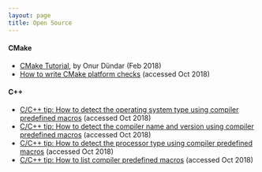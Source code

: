 ```yaml
---
layout: page
title: Open Source
---
```

#### CMake
* [CMake Tutorial](https://medium.com/@onur.dundar1/cmake-tutorial-585dd180109b), by Onur Dündar (Feb 2018)
* [How to write CMake platform checks](https://gitlab.kitware.com/cmake/community/wikis/doc/tutorials/How-To-Write-Platform-Checks) (accessed Oct 2018)

#### C++
* [C/C++ tip: How to detect the operating system type using compiler predefined macros](http://nadeausoftware.com/articles/2012/01/c_c_tip_how_use_compiler_predefined_macros_detect_operating_system) (accessed Oct 2018)
* [C/C++ tip: How to detect the compiler name and version using compiler predefined macros](http://nadeausoftware.com/articles/2012/10/c_c_tip_how_detect_compiler_name_and_version_using_compiler_predefined_macros">) (accessed Oct 2018)
* [C/C++ tip: How to detect the processor type using compiler predefined macros](http://nadeausoftware.com/articles/2012/02/c_c_tip_how_detect_processor_type_using_compiler_predefined_macros) (accessed Oct 2018)
* [C/C++ tip: How to list compiler predefined macros](http://nadeausoftware.com/articles/2011/12/c_c_tip_how_list_compiler_predefined_macros) (accessed Oct 2018)
